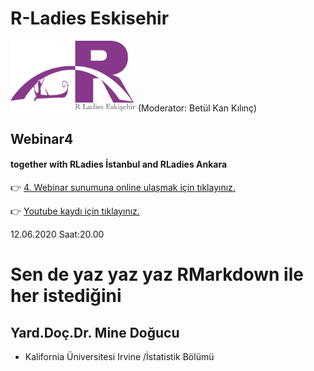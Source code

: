 # R-Ladies Eskisehir 

<img src="https://github.com/bkanx/R-Ladies-EskisehR-Stickers/blob/master/Init.png" width="200"> (Moderator: Betül Kan Kılınç)


## Webinar4

#### together with RLadies İstanbul and RLadies Ankara

:point_right:   [4. Webinar sunumuna online ulaşmak için tıklayınız.](https://bkanx.github.io/RLadiesEskisehir-Webinar4/)

:point_right:  [Youtube kaydı için tıklayınız.](https://www.youtube.com/watch?v=ykmoy3AO_qI&t=356s)


12.06.2020 Saat:20.00

# Sen de yaz yaz yaz RMarkdown ile her istediğini

## Yard.Doç.Dr. Mine Doğucu

  
  - Kalifornia Üniversitesi Irvine /İstatistik Bölümü

